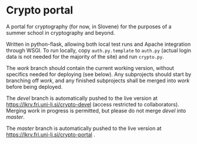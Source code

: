 # Crypto portal

A portal for cryptography (for now, in Slovene) for the purposes of a summer school in cryptography and beyond.

Written in python-flask, allowing both local test runs and Apache integration through WSGI.
To run locally, copy `auth.py.template` to `auth.py` (actual login data is not needed for the majority of the site) and run `crypto.py`.

The *work* branch should contain the current working version, without specifics needed for deploying (see below). Any subprojects should start by branching off *work*, and any finished subprojects shall be merged into *work* before being deployed.

The *devel* branch is automatically pushed to the live version at https://lkrv.fri.uni-lj.si/crypto-devel (access restricted to collaborators). Merging work in progress is permitted, but please do not merge *devel* into *master*.

The *master* branch is automatically pushed to the live version at https://lkrv.fri.uni-lj.si/crypto-portal .
